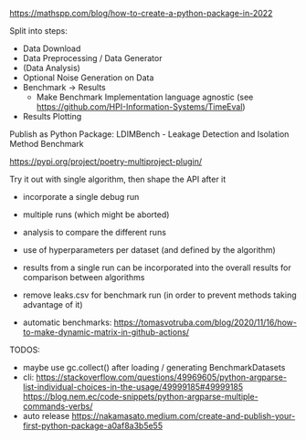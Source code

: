 https://mathspp.com/blog/how-to-create-a-python-package-in-2022

Split into steps:

- Data Download
- Data Preprocessing / Data Generator
- (Data Analysis)
- Optional Noise Generation on Data
- Benchmark -> Results
  - Make Benchmark Implementation language agnostic (see https://github.com/HPI-Information-Systems/TimeEval)
- Results Plotting

Publish as Python Package: LDIMBench - Leakage Detection and Isolation Method Benchmark

https://pypi.org/project/poetry-multiproject-plugin/

Try it out with single algorithm, then shape the API after it

- incorporate a single debug run
- multiple runs (which might be aborted)
- analysis to compare the different runs
- use of hyperparameters per dataset (and defined by the algorithm)
- results from a single run can be incorporated into the overall results for comparison between algorithms

- remove leaks.csv for benchmark run (in order to prevent methods taking advantage of it)

- automatic benchmarks: https://tomasvotruba.com/blog/2020/11/16/how-to-make-dynamic-matrix-in-github-actions/

TODOS:

- maybe use gc.collect() after loading / generating BenchmarkDatasets
- cli: https://stackoverflow.com/questions/49969605/python-argparse-list-individual-choices-in-the-usage/49999185#49999185
  https://blog.nem.ec/code-snippets/python-argparse-multiple-commands-verbs/
- auto release https://nakamasato.medium.com/create-and-publish-your-first-python-package-a0af8a3b5e55
